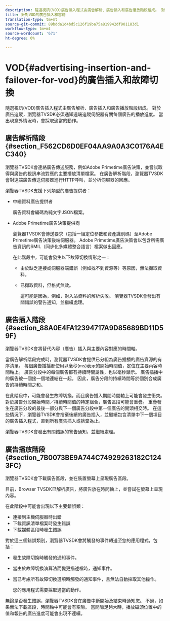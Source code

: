 ```yaml
---
description: 隨選視訊(VOD)廣告插入程式由廣告解析、廣告插入和廣告播放階段組成。 對於廣告追蹤，瀏覽器TVSDK必須通知遠端追蹤伺服器有關每個廣告的播放進度。 當出現意外情況時，會採取適當的動作。
title: 針對VOD的廣告插入和容錯
translation-type: tm+mt
source-git-commit: 89bdda1d4bd5c126f19ba75a819942df901183d1
workflow-type: tm+mt
source-wordcount: '671'
ht-degree: 0%

---
```



# VOD{#advertising-insertion-and-failover-for-vod}的廣告插入和故障切換

隨選視訊(VOD)廣告插入程式由廣告解析、廣告插入和廣告播放階段組成。 對於廣告追蹤，瀏覽器TVSDK必須通知遠端追蹤伺服器有關每個廣告的播放進度。 當出現意外情況時，會採取適當的動作。

## 廣告解析階段{#section_F562CD6D0EF04AA9A0A3C0176A4EC340}

瀏覽器TVSDK會連絡廣告傳送服務，例如Adobe Primetime廣告決策，並嘗試取得與廣告的視訊串流對應的主要播放清單檔案。 在廣告解析階段，瀏覽器TVSDK會對遠端廣告傳送伺服器進行HTTP呼叫，並分析伺服器的回應。

瀏覽器TVSDK支援下列類型的廣告提供者：

* 中繼資料廣告提供者

   廣告資料會編碼為純文字JSON檔案。
* Adobe Primetime廣告決策提供商

   瀏覽器TVSDK會傳送要求（包括一組定位參數和資產識別碼）至Adobe Primetime廣告決策後端伺服器。 Adobe Primetime廣告決策會以包含所需廣告資訊的SMIL（同步化多媒體整合語言）檔案做出回應。

   在此階段中，可能會發生以下故障切換情形之一：

   * 由於缺乏連接或伺服器端錯誤（例如找不到資源等）等原因，無法擷取資料。
   * 已擷取資料，但格式無效。

      這可能是因為，例如，對入站資料的解析失敗。
   瀏覽器TVSDK會發出有關錯誤的警告通知，並繼續處理。

## 廣告插入階段{#section_88A0E4FA12394717A9D85689BD11D59F}

瀏覽器TVSDK會將替代內容（廣告）插入與主要內容對應的時間軸。

當廣告解析階段完成時，瀏覽器TVSDK會提供已分組為廣告插播的廣告資源的有序清單。 每個廣告插播都使用以毫秒(ms)表示的開始時間值，定位在主要內容時間軸上。 廣告分段中的每個廣告都有持續時間屬性，也以毫秒錶示。 廣告插播中的廣告被一個接一個地連結在一起。 因此，廣告分段的持續時間等於個別合成廣告的持續時間之和。

在此階段中，可能會發生故障切換，而且廣告插入期間時間軸上可能會發生衝突。 對於廣告分段開始時間／持續時間值的特定組合，廣告區段可能會重疊。 重疊發生在廣告分段的最後一部分與下一個廣告分段中第一個廣告的開頭相交時。 在這些情況下，瀏覽器TVSDK會捨棄後續的廣告插入，並繼續包含清單中下一個項目的廣告插入程式，直到所有廣告插入或捨棄為止。

瀏覽器TVSDK會發出有關錯誤的警告通知，並繼續處理。

## 廣告播放階段{#section_7B0073BE9A744C74929263182C1243FC}

瀏覽器TVSDK會下載廣告區段，並在裝置螢幕上呈現廣告區段。

目前，Browser TVSDK已解析廣告，將廣告放在時間軸上，並嘗試在螢幕上呈現內容。

在此階段中可能會出現以下主要錯誤類：

* 連接到主機伺服器時出錯
* 下載資訊清單檔案時發生錯誤
* 下載媒體區段時發生錯誤

對於這三個錯誤類別，瀏覽器TVSDK會將觸發的事件轉送至您的應用程式，包括：

* 發生故障切換時觸發的通知事件。
* 當由於故障切換演算法而變更描述檔時，通知事件。
* 當已考慮所有故障切換選項時觸發的通知事件，且無法自動採取其他操作。

   您的應用程式需要採取適當的動作。

無論是否發生錯誤，瀏覽器TVSDK會在廣告中斷開始及結束時通知您。 不過，如果無法下載區段，時間軸中可能會有空隙。 當間隙足夠大時，播放磁頭位置中的值和報告的廣告進度可能會出現不連續。
